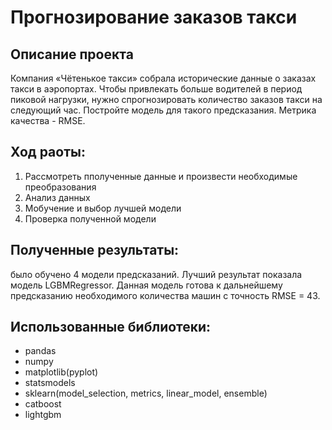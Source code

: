 # Прогнозирование заказов такси

## Описание проекта

Компания «Чётенькое такси» собрала исторические данные о заказах такси в аэропортах. Чтобы привлекать больше водителей в период пиковой нагрузки, нужно спрогнозировать количество заказов такси на следующий час.
Постройте модель для такого предсказания. Метрика качества - RMSE.

## Ход раоты:
1. Рассмотреть пполученные данные и произвести необходимые преобразования
2. Анализ данных
3. Мобучение и выбор лучшей модели
4. Проверка полученной модели

## Полученные результаты:
было обучено 4 модели предсказаний. Лучший результат показала модель LGBMRegressor. Данная модель готова к дальнейшему предсказанию необходимого количества машин с точность RMSE = 43.

## Использованные библиотеки:
- pandas
- numpy
- matplotlib(pyplot)
- statsmodels
- sklearn(model_selection, metrics, linear_model, ensemble)
- catboost
- lightgbm
